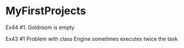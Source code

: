# MyFirstProjects

Ex44 #1. Goldroom is empty


Ex43 #1 Problem with class Engine sometimes executes twice the task

